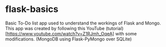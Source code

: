 # flask-basics
Basic To-Do list app used to understand the workings of Flask and Mongo.
This app was created by following this YouTube (tutorial)[https://www.youtube.com/watch?v=Z1RJmh_OqeA] with some modifications. (MongoDB using Flask-PyMongo over SQLite)
